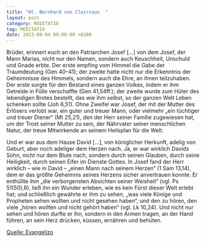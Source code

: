 ```yaml
---
title: "Hl. Bernhard von Clairvaux  "
layout: post
category: MEDITATIO
tag: MEDITATIO
date: 2023-08-04 09:00:00 +0100
---
```

Brüder, erinnert euch an den Patriarchen Josef […] von dem Josef, der Mann Marias, nicht nur den Namen, sondern auch Keuschheit, Unschuld und Gnade erbte. Der erste empfing vom Himmel die Gabe der Traumdeutung (Gen 40–41); der zweite hatte nicht nur die Erkenntnis der Geheimnisse des Himmels, sondern auch die Ehre, an ihnen teilzuhaben.<!--more--> Der erste sorgte für den Bestand eines ganzen Volkes, indem er ihm Getreide in Fülle verschaffte (Gen 41,54ff.); der zweite wurde zum Hüter des lebendigen Brotes bestellt, das wie ihm selbst, so der ganzen Welt Leben schenken sollte (Joh 6,51). Ohne Zweifel war Josef, der mit der Mutter des Erlösers verlobt war, ein guter und treuer Mann, oder vielmehr „ein tüchtiger und treuer Diener“ (Mt 25,21), den der Herr seiner Familie zugewiesen hat, um der Trost seiner Mutter zu sein, der Nährvater seiner menschlichen Natur, der treue Mitwirkende an seinem Heilsplan für die Welt.

Und er war aus dem Hause David […], von königlicher Herkunft, adelig von Geburt, aber noch adeliger dem Herzen nach. Ja, er war wirklich Davids Sohn, nicht nur dem Blute nach, sondern durch seinen Glauben, durch seine Heiligkeit, durch seinen Eifer im Dienste Gottes. In Josef fand der Herr wirklich – wie in David – „einen Mann nach seinem Herzen“ (1 Sam 13,14), dem er das größte Geheimnis seines Herzens sicher anvertrauen konnte. Er enthüllte ihm „die verborgensten Absichten seiner Weisheit“ (vgl. Ps 51(50),8), ließ ihn ein Wunder erleben, wie es kein Fürst dieser Welt erlebt hat; und schließlich gewährte er ihm zu sehen, „was viele Könige und Propheten sehen wollten und nicht gesehen haben“, und den zu hören, den viele „hören wollten und nicht gehört haben“ (vgl. Lk 10,24). Und nicht nur sehen und hören durfte er ihn, sondern in den Armen tragen, an der Hand führen, an sein Herz drücken, küssen, ernähren und behüten.


[Quelle: Evangelizo](https://evangeliumtagfuertag.org/DE/gospel)